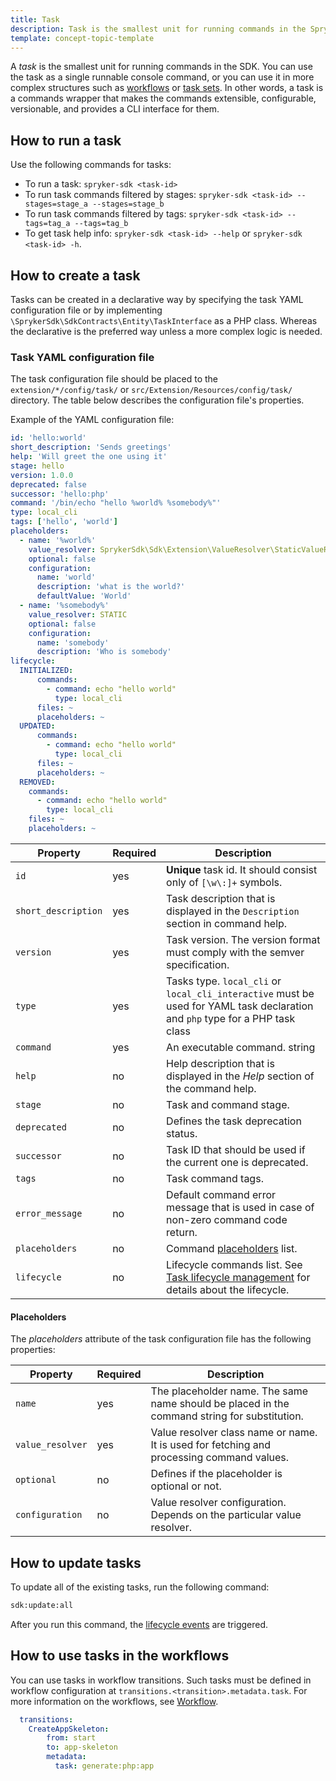 ```yaml
---
title: Task
description: Task is the smallest unit for running commands in the Spryker SDK which serves as a command wrapper.
template: concept-topic-template
---
```


A *task* is the smallest unit for running commands in the SDK.
You can use the task as a single runnable console command, or you can use it in more complex structures such as [workflows](/docs/sdk/dev/initialize-and-run-workflows.html) or [task sets](/docs/sdk/dev/task-set.md).
In other words, a task is a commands wrapper that makes the commands extensible, configurable, versionable, and provides a CLI interface for them.

## How to run a task

Use the following commands for tasks:

- To run a task: `spryker-sdk <task-id>`
- To run task commands filtered by stages: `spryker-sdk <task-id> --stages=stage_a --stages=stage_b` 
- To run task commands filtered by tags: `spryker-sdk <task-id> --tags=tag_a --tags=tag_b` 
- To get task help info: `spryker-sdk <task-id> --help` or `spryker-sdk <task-id> -h`.

## How to create a task

Tasks can be created in a declarative way by specifying the task YAML configuration file or by implementing `\SprykerSdk\SdkContracts\Entity\TaskInterface` as a PHP class.
Whereas the declarative is the preferred way unless a more complex logic is needed.

### Task YAML configuration file

The task configuration file should be placed to the `extension/*/config/task/` or `src/Extension/Resources/config/task/` directory. The table below describes the configuration file's properties.

Example of the YAML configuration file: 

```yaml
id: 'hello:world'
short_description: 'Sends greetings'
help: 'Will greet the one using it'
stage: hello
version: 1.0.0
deprecated: false
successor: 'hello:php'
command: '/bin/echo "hello %world% %somebody%"'
type: local_cli
tags: ['hello', 'world']
placeholders:
  - name: '%world%'
    value_resolver: SprykerSdk\Sdk\Extension\ValueResolver\StaticValueResolver
    optional: false
    configuration:
      name: 'world'
      description: 'what is the world?'
      defaultValue: 'World'
  - name: '%somebody%'
    value_resolver: STATIC
    optional: false
    configuration:
      name: 'somebody'
      description: 'Who is somebody'
lifecycle:
  INITIALIZED:
      commands:
        - command: echo "hello world"
          type: local_cli
      files: ~
      placeholders: ~
  UPDATED:
      commands:
        - command: echo "hello world"
          type: local_cli
      files: ~
      placeholders: ~
  REMOVED:
    commands:
      - command: echo "hello world"
        type: local_cli
    files: ~
    placeholders: ~
```

| Property            | Required | Description                                                                                                                   |
|---------------------|----------|-------------------------------------------------------------------------------------------------------------------------------|
| `id`                | yes      | __Unique__ task id. It should consist only of `[\w\:]+` symbols.                                                                  |
| `short_description` | yes      | Task description that is displayed in the `Description` section in command help.                                                    |
| `version`           | yes      | Task version. The version format must comply with the semver specification.                                                                            |
| `type`              | yes      | Tasks type. `local_cli` or `local_cli_interactive` must be used for YAML task declaration and `php` type for a PHP task class |
| `command`           | yes      | An executable command. string                                                                                                  |
| `help`              | no       | Help description that is displayed in the *Help* section of the command help.                                                           |
| `stage`             | no       | Task and command stage.                                                                                                        |
| `deprecated`        | no       | Defines the task deprecation status.                                                                                           |
| `successor`         | no       | Task ID that should be used if the current one is deprecated.                                                          |
| `tags`              | no       | Task command tags.                                                                                                             |
| `error_message`     | no       | Default command error message that is used in case of non-zero command code return.                                             |
| `placeholders`      | no       | Command [placeholders](#placeholders)   list.                                                                  |
| `lifecycle`         | no       | Lifecycle commands list. See [Task lifecycle management](/docs/sdk/dev/task-lifecycle-management.html) for details about the lifecycle.                                                                  |

#### Placeholders

The *placeholders* attribute of the task configuration file has the following properties:

| Property         | Required | Description                                                                                                                      |
|------------------|----------|----------------------------------------------------------------------------------------------------------------------------------|
| `name`           | yes      | The placeholder name. The same name should be placed in the command string for substitution. |
| `value_resolver` | yes      | Value resolver class name or name. It is used for fetching and processing command values.                                             |
| `optional`       | no       | Defines if the placeholder is optional or not.                                                                                          |
| `configuration`  | no       | Value resolver configuration. Depends on the particular value resolver.                                                               |

## How to update tasks

To update all of the existing tasks, run the following command: 

```bash
sdk:update:all
```
After you run this command, the [lifecycle events](lifecycle_management.md) are triggered.

## How to use tasks in the workflows

You can use tasks in workflow transitions.
Such tasks must be defined in workflow configuration at `transitions.<transition>.metadata.task`.
For more information on the workflows, see [Workflow](workflow.md).

```yaml
  transitions:
    CreateAppSkeleton:
        from: start
        to: app-skeleton
        metadata:
          task: generate:php:app
```
